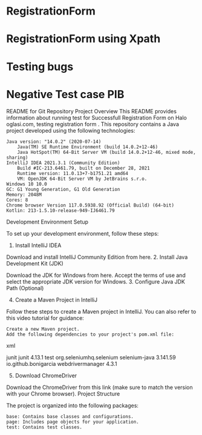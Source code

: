 # RegistrationForm
# RegistrationForm using Xpath
# Testing bugs
# Negative Test case PIB
README for Git Repository
Project Overview
This README provides information about running test for Successfull Registration Form on Halo oglasi.com, testing registration form .
This repository contains a Java project developed using the following technologies:

    Java version: "14.0.2" (2020-07-14)
        Java(TM) SE Runtime Environment (build 14.0.2+12-46)
        Java HotSpot(TM) 64-Bit Server VM (build 14.0.2+12-46, mixed mode, sharing)
    IntelliJ IDEA 2021.3.1 (Community Edition)
        Build #IC-213.6461.79, built on December 28, 2021
        Runtime version: 11.0.13+7-b1751.21 amd64
        VM: OpenJDK 64-Bit Server VM by JetBrains s.r.o.
    Windows 10 10.0
    GC: G1 Young Generation, G1 Old Generation
    Memory: 2048M
    Cores: 8
    Chrome browser Version 117.0.5938.92 (Official Build) (64-bit)
    Kotlin: 213-1.5.10-release-949-IJ6461.79

Development Environment Setup

To set up your development environment, follow these steps:
1. Install IntelliJ IDEA

Download and install IntelliJ Community Edition from here.
2. Install Java Development Kit (JDK)

Download the JDK for Windows from here. Accept the terms of use and select the appropriate JDK version for Windows.
3. Configure Java JDK Path (Optional)

4. Create a Maven Project in IntelliJ

Follow these steps to create a Maven project in IntelliJ. You can also refer to this video tutorial for guidance:

    Create a new Maven project.
    Add the following dependencies to your project's pom.xml file:

xml

<dependencies>
    <!-- JUnit dependency -->
    <dependency>
        <groupId>junit</groupId>
        <artifactId>junit</artifactId>
        <version>4.13.1</version>
        <scope>test</scope>
    </dependency>
    <!-- Selenium dependency -->
    <dependency>
        <groupId>org.seleniumhq.selenium</groupId>
        <artifactId>selenium-java</artifactId>
        <version>3.141.59</version>
    </dependency>
    <!-- WebDriverManager dependency -->
    <dependency>
        <groupId>io.github.bonigarcia</groupId>
        <artifactId>webdrivermanager</artifactId>
        <version>4.3.1</version>
    </dependency>
</dependencies>

5. Download ChromeDriver

Download the ChromeDriver from this link (make sure to match the version with your Chrome browser).
Project Structure

The project is organized into the following packages:

    base: Contains base classes and configurations.
    page: Includes page objects for your application.
    test: Contains test classes.
